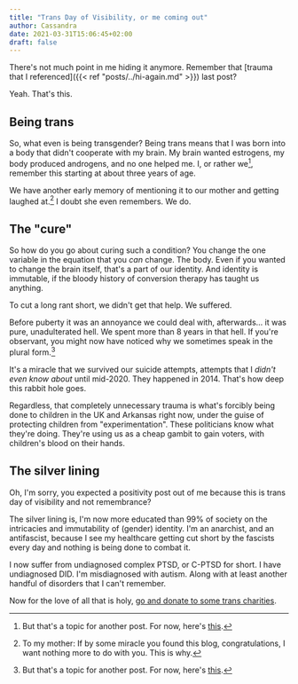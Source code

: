 ```yaml
---
title: "Trans Day of Visibility, or me coming out"
author: Cassandra
date: 2021-03-31T15:06:45+02:00
draft: false
---
```


There's not much point in me hiding it anymore. Remember that [trauma that I referenced]({{< ref "posts/../hi-again.md" >}}) last post?

Yeah. That's this.

<!--more-->

## Being trans

So, what even is being transgender? Being trans means that I was born into a body that didn't cooperate with my brain. My brain wanted estrogens, my body produced androgens, and no one helped me. I, or rather we[^1], remember this starting at about three years of age.

We have another early memory of mentioning it to our mother and getting laughed at.[^2] I doubt she even remembers. We do.

## The "cure"

So how do you go about curing such a condition? You change the one variable in the equation that you *can* change. The body. Even if you wanted to change the brain itself, that's a part of our identity. And identity is immutable, if the bloody history of conversion therapy has taught us anything.

To cut a long rant short, we didn't get that help. We suffered.

Before puberty it was an annoyance we could deal with, afterwards... it was pure, unadulterated hell. We spent more than 8 years in that hell. If you're observant, you might now have noticed why we sometimes speak in the plural form.[^1]

It's a miracle that we survived our suicide attempts, attempts that I *didn't even know about* until mid-2020. They happened in 2014. That's how deep this rabbit hole goes.

Regardless, that completely unnecessary trauma is what's forcibly being done to children in the UK and Arkansas right now, under the guise of protecting children from "experimentation". These politicians know what they're doing. They're using us as a cheap gambit to gain voters, with children's blood on their hands.

## The silver lining

Oh, I'm sorry, you expected a positivity post out of me because this is trans day of visibility and not remembrance?

The silver lining is, I'm now more educated than 99% of society on the intricacies and immutability of (gender) identity. I'm an anarchist, and an antifascist, because I see my healthcare getting cut short by the fascists every day and nothing is being done to combat it.

I now suffer from undiagnosed complex PTSD, or C-PTSD for short. I have undiagnosed DID. I'm misdiagnosed with autism. Along with at least another handful of disorders that I can't remember.

Now for the love of all that is holy, [go and donate to some trans charities](https://twitter.com/Tonya_Song/status/1376681159745101825).

[^1]: But that's a topic for another post. For now, here's [this](https://morethanone.info/).
[^2]: To my mother: If by some miracle you found this blog, congratulations, I want nothing more to do with you. This is why.